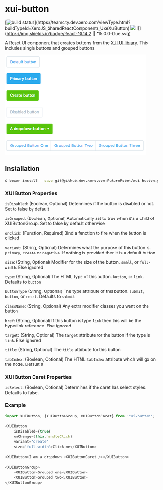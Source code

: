 xui-button
==========
[![build status](https://teamcity.dev.xero.com/app/rest/builds/buildType:(id:XeroJS_SharedReactComponents_UxeXuiButton)/statusIcon)](https://teamcity.dev.xero.com/viewType.html?buildTypeId=XeroJS_SharedReactComponents_UxeXuiButton)
![](https://img.shields.io/badge/XUI-^10.0.0-blue.svg)
![](https://img.shields.io/badge/React-^0.14.2 || ^15.0.0-blue.svg)

A React UI component that creates buttons from the [XUI UI library](https://github.dev.xero.com/pages/Style/xui/section-buttons.html). This includes single buttons and grouped buttons

![](example/buttons.png)

## Installation

```bash
$ bower install --save git@github.dev.xero.com:FutureRobot/xui-button.git
```

### XUI Button Properties
`isDisabled`: (Boolean, Optional) Determines if the button is disabled or not. Set to false by default

`isGrouped`: (Boolean, Optional) Automatically set to true when it's a child of XUIButtonGroup. Set to false by default otherwise

`onClick`: (Function, Required) Bind a function to fire when the button is clicked

`variant`: (String, Optional) Determines what the purpose of this button is. `primary`, `create` or `negative`. If nothing is provided then it is a default button

`size`: (String, Optional) Modifier for the size of the button. `small`, or `full-width`. Else ignored

`type`: (String, Optional) The HTML type of this button. `button`, or `link`. Defaults to `button`

`buttonType` (String, Optional} The type attribute of this button. `submit`, `button`, or `reset`. Defaults to `submit`

`className`: (String, Optional) Any extra modifier classes you want on the button

`href`: (String, Optional) If this button is type `link` then this will be the hyperlink reference. Else ignored

`target`: (String, Optional) The `target` attribute for the button if the type is `link`. Else ignored

`title`: (String, Optional) The `title` attribute for this button

`tabIndex`: (Boolean, Optional) The HTML `tabIndex` attribute which will go on the node.  Default `0`

### XUI Button Caret Properties
`isSelect`: (Boolean, Optional) Determines if the caret has select styles. Defaults to false.

### Example
```js
import XUIButton, {XUIButtonGroup, XUIButtonCaret} from 'xui-button';

<XUIButton
	isDisabled={true}
	onChange={this.handleClick}
	variant='create'
	size='full-width'>Click me</XUIButton>

<XUIButton>I am a dropdown <XUIButtonCaret /></XUIButton>

<XUIButtonGroup>
	<XUIButton>Grouped one</XUIButton>
	<XUIButton>Grouped two</XUIButton>
</XUIButtonGroup>

```
